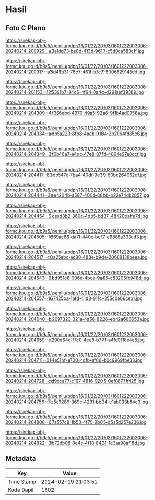 # Hasil

## Foto C Plano

https://sirekap-obj-formc.kpu.go.id/b9a5/pemilu/pdpr/16/01/22/20/03/1601222003006-20240214-200929--a3a1dd73-be8d-413d-9617-c5d0ca583c1f.jpg

https://sirekap-obj-formc.kpu.go.id/b9a5/pemilu/pdpr/16/01/22/20/03/1601222003006-20240214-200917--a3d46b31-76c7-461f-b7c7-8006829145dd.jpg

https://sirekap-obj-formc.kpu.go.id/b9a5/pemilu/pdpr/16/01/22/20/03/1601222003006-20240214-201153--125391b7-84c6-4f94-8a4c-d291aef39389.jpg

https://sirekap-obj-formc.kpu.go.id/b9a5/pemilu/pdpr/16/01/22/20/03/1601222003006-20240214-204309--4f366ebd-4970-49a5-92a6-9f1b4ad0958a.jpg

https://sirekap-obj-formc.kpu.go.id/b9a5/pemilu/pdpr/16/01/22/20/03/1601222003006-20240214-204334--adb5a223-8fb8-4acb-9184-2b2064fd85e6.jpg

https://sirekap-obj-formc.kpu.go.id/b9a5/pemilu/pdpr/16/01/22/20/03/1601222003006-20240214-204349--3f0b46a7-a4dc-47e8-87fd-4894e97e0ccf.jpg

https://sirekap-obj-formc.kpu.go.id/b9a5/pemilu/pdpr/16/01/22/20/03/1601222003006-20240214-204411--83db547e-7ba4-40df-9e39-60bd264962df.jpg

https://sirekap-obj-formc.kpu.go.id/b9a5/pemilu/pdpr/16/01/22/20/03/1601222003006-20240214-204441--3ee4204b-a587-400d-88bb-b22e74db2857.jpg

https://sirekap-obj-formc.kpu.go.id/b9a5/pemilu/pdpr/16/01/22/20/03/1601222003006-20240214-204454--9cead3b2-360c-4db5-bd37-48420baffe7d.jpg

https://sirekap-obj-formc.kpu.go.id/b9a5/pemilu/pdpr/16/01/22/20/03/1601222003006-20240214-204505--f669ae66-da7f-440c-bef7-e6886a333cd3.jpg

https://sirekap-obj-formc.kpu.go.id/b9a5/pemilu/pdpr/16/01/22/20/03/1601222003006-20240214-204517--c0a25abc-ac88-488e-b9de-20608138beea.jpg

https://sirekap-obj-formc.kpu.go.id/b9a5/pemilu/pdpr/16/01/22/20/03/1601222003006-20240214-204543--9bd951e8-006d-4bce-9a85-c83205fb948d.jpg

https://sirekap-obj-formc.kpu.go.id/b9a5/pemilu/pdpr/16/01/22/20/03/1601222003006-20240214-204557--167425ba-1afd-41d3-911c-355c0e06ceb1.jpg

https://sirekap-obj-formc.kpu.go.id/b9a5/pemilu/pdpr/16/01/22/20/03/1601222003006-20240214-204640--b2097323-321a-4a56-8226-eb42a680653a.jpg

https://sirekap-obj-formc.kpu.go.id/b9a5/pemilu/pdpr/16/01/22/20/03/1601222003006-20240214-204659--e290d64c-f7c0-4ee8-b771-a4fd0f18e4e5.jpg

https://sirekap-obj-formc.kpu.go.id/b9a5/pemilu/pdpr/16/01/22/20/03/1601222003006-20240214-204711--014e51bf-e700-4dfb-af06-b0c9969fbe33.jpg

https://sirekap-obj-formc.kpu.go.id/b9a5/pemilu/pdpr/16/01/22/20/03/1601222003006-20240214-204728--cd9dca77-c167-4816-9205-0ef0677ff425.jpg

https://sirekap-obj-formc.kpu.go.id/b9a5/pemilu/pdpr/16/01/22/20/03/1601222003006-20240214-204756--7e5e9289-369c-4291-bb34-e1ab033b84e3.jpg

https://sirekap-obj-formc.kpu.go.id/b9a5/pemilu/pdpr/16/01/22/20/03/1601222003006-20240214-204808--67a557c8-1b53-4f75-9b05-d5a5d257e236.jpg

https://sirekap-obj-formc.kpu.go.id/b9a5/pemilu/pdpr/16/01/22/20/03/1601222003006-20240214-204822--3b72db08-8e4c-4f18-8431-1e3aa98af18d.jpg


## Metadata

| Key        | Value               |
| ---------- | ------------------- |
| Time Stamp | 2024-02-29 21:03:51 |
| Kode Dapil | 1602                |



